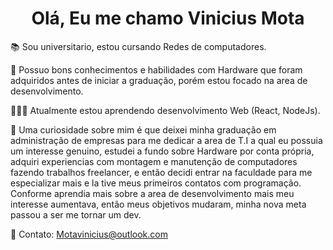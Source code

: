 <h1 align="center"> Olá, Eu me chamo Vinicius Mota </h1> 


📚 Sou universitario, estou cursando Redes de computadores.

🎯 Possuo bons conhecimentos e habilidades com Hardware que foram adquiridos antes de iniciar a graduação, porém estou focado na area de desenvolvimento.

👨🏻‍💻 Atualmente estou aprendendo desenvolvimento Web (React, NodeJs).

🤔 Uma curiosidade sobre mim é que deixei minha graduação em administração de empresas para me dedicar a area de T.I a qual eu possuia um interesse genuino, estudei a fundo sobre Hardware por conta própria, adquiri experiencias com montagem e manutenção de computadores fazendo trabalhos freelancer, e então decidi entrar na faculdade para me especializar mais e la tive meus primeiros contatos com programação. Conforme aprendia mais sobre a area de desenvolvimento mais meu interesse aumentava, então meus objetivos mudaram, minha nova meta passou a ser me tornar um dev.

📧 Contato: Motavinicius@outlook.com
